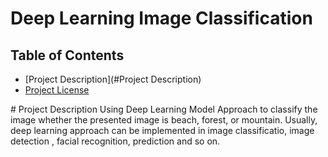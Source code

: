 # Deep Learning Image Classification

## Table of Contents

- [Project Description](#Project Description)
- [Project License](#LICENSE)

<a name="Project Description"/>
# Project Description
Using Deep Learning Model Approach to  classify the image whether the presented image is beach, forest, or mountain. Usually, deep learning approach can be implemented in image classificatio, image detection , facial recognition, prediction and so on.
